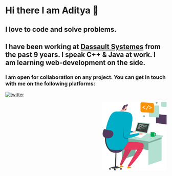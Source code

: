 # Hi there I am Aditya 👋
## I love to code and solve problems.
## I have been working at [Dassault Systemes](https://3ds.com) from the past 9 years. I speak C++ & Java at work. I am learning web-development on the side. 

### I am open for collaboration on any project. You can get in touch with me on the following platforms:

<a href="https://twitter.com/scr33nslaver" target="_blank" style="display:inline"><img style="width:50px" src="https://img.icons8.com/cotton/64/000000/twitter.png" alt="twitter"/></a>
<!-- <a href="https://icons8.com/icon/119787/gardening-plant" target="_blank" style="display:inline"><img style="width:50px" src="https://img.icons8.com/cotton/64/000000/n-gardening-plant--v2.png"/></a> -->
<link href="style.css" rel="stylesheet"></link>
<a href="https://ls.graphics/" target="_blank"><img style="width:200px;float:right;display:inline-block" src="https://raw.githubusercontent.com/aadityadeshmukh/aadityadeshmukh/master/Coding.png" alt="Image of a coder"></a>

<!-- Image credit: <a href="https://ls.graphics/" target="_blank">LS Graphics</a> -->
<!--
**aadityadeshmukh/aadityadeshmukh** is a ✨ _special_ ✨ repository because its `README.md` (this file) appears on your GitHub profile.

Here are some ideas to get you started:

- 🔭 I’m currently working on ...
- 🌱 I’m currently learning ...
- 👯 I’m looking to collaborate on ...
- 🤔 I’m looking for help with ...
- 💬 Ask me about ...
- 📫 How to reach me: ...
- 😄 Pronouns: ...
- ⚡ Fun fact: ...
-->
